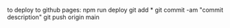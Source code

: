 to deploy to github pages:
npm run deploy
git add *
git commit -am "commit description"
git push origin main